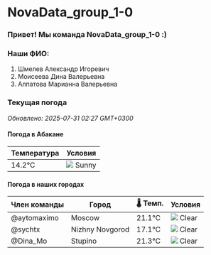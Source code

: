 # NovaData_group_1-0
### Привет! Мы команда NovaData_group_1-0 :)

### Наши ФИО:
1. Шмелев Александр Игоревич
2. Моисеева Дина Валерьевна
3. Алпатова Марианна Валерьевна

### Текущая погода
<!-- WEATHER:START -->
_Обновлено: 2025-07-31 02:27 GMT+0300_

#### Погода в Абакане

| Температура | Условия |
|-------------|----------|
| 14.2°C     | ![](https://cdn.weatherapi.com/weather/64x64/day/113.png) Sunny |

#### Погода в наших городах

| Член команды  | Город               | 🌡️ Темп.  | Условия          |
|---------------|---------------------|-----------|--------------------|
| @aytomaximo    | Moscow              |   21.1°C | ![](https://cdn.weatherapi.com/weather/64x64/night/113.png) Clear        |
| @sychtx        | Nizhny Novgorod     |   17.1°C | ![](https://cdn.weatherapi.com/weather/64x64/night/113.png) Clear        |
| @Dina_Mo       | Stupino             |   21.3°C | ![](https://cdn.weatherapi.com/weather/64x64/night/113.png) Clear        |

<!-- WEATHER:END -->
